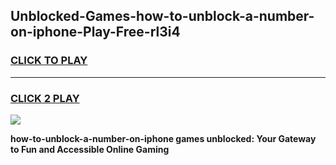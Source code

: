 
## Unblocked-Games-how-to-unblock-a-number-on-iphone-Play-Free-rl3i4
<h3>
<a href="https://premium76.site?title=how-to-unblock-a-number-on-iphone&ref=21A">CLICK TO PLAY</a></h3>
<hr>

<h3>
<a href="https://premium76.site?title=how-to-unblock-a-number-on-iphone&ref=21A">CLICK 2 PLAY</a>
  
</h3>

<a href="https://premium76.site?title=how-to-unblock-a-number-on-iphone&ref=21A"><img src="https://clearcache.store/games.png"></a>


**how-to-unblock-a-number-on-iphone games unblocked: Your Gateway to Fun and Accessible Online Gaming**
